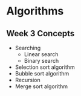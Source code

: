# Algorithms

## Week 3 Concepts
- Searching
  - Linear search
  - Binary search
- Selection sort algorithm
- Bubble sort algorithm
- Recursion
- Merge sort algorithm
